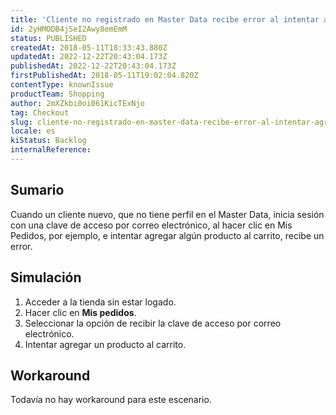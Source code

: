 ```yaml
---
title: 'Cliente no registrado en Master Data recibe error al intentar agregar ítems al carrito'
id: 2yHMODB4jSeI2Awy8emEmM
status: PUBLISHED
createdAt: 2018-05-11T18:33:43.880Z
updatedAt: 2022-12-22T20:43:04.173Z
publishedAt: 2022-12-22T20:43:04.173Z
firstPublishedAt: 2018-05-11T19:02:04.820Z
contentType: knownIssue
productTeam: Shopping
author: 2mXZkbi0oi061KicTExNjo
tag: Checkout
slug: cliente-no-registrado-en-master-data-recibe-error-al-intentar-agregar-items-al-carrito
locale: es
kiStatus: Backlog
internalReference: 
---
```


## Sumario

Cuando un cliente nuevo, que no tiene perfil en el Master Data, inicia sesión con una clave de acceso por correo electrónico, al hacer clic en Mis Pedidos, por ejemplo, e intentar agregar algún producto al carrito, recibe un error.

## Simulación

1. Acceder a la tienda sin estar logado.
2. Hacer clic en __Mis pedidos__.
3. Seleccionar la opción de recibir la clave de acceso por correo electrónico.
4. Intentar agregar un producto al carrito.

## Workaround

Todavía no hay workaround para este escenario.


